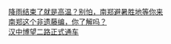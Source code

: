   
[降雨结束了就是高温？别怕，南郑避暑胜地等你来](http://www.dianyue.me/archives/809/c32uccups74mrftq/)  
[南郑这个非遗藤编，你了解吗？](http://www.dianyue.me/archives/769/d02ckxb5olv03rmz/)  
[汉中博望二路正式通车](http://www.dianyue.me/archives/834/t63v1b8ispb3u732/)